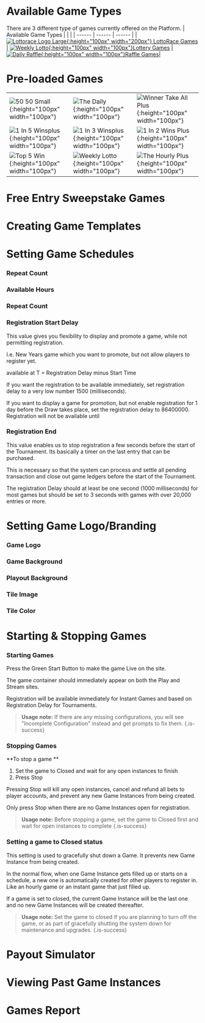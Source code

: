 <!-- TITLE: Games -->
<!-- SUBTITLE: A quick summary of Games -->

# Available Game Types

There are 3 different type of games currently offered on the Platform.
| Available Game Types | | |
| ------ | ------ | ------ | 
|[ ![Lottorace Logo Large](/uploads/lottorace-logo-large.png "Lottorace Logo Large"){:height="100px" width="200px"} LottoRace Games](/administration/games/lottorace "Managing your Lottery & Raffle Games") | [![Weekly Lotto](/uploads/weekly-lotto.png "Weekly Lotto"){:height="100px" width="100px"}Lottery Games](/administration/games/lottery  "Managing your Lottery Games") | [![Daily Raffle](/uploads/daily-raffle.png "Daily Raffle"){:height="100px" width="100px"}Raffle Games](/administration/games/raffle "Managing your Raffle Games ")|





# Pre-loaded Games

| |||
| ------ | ------ | ------ | 
| ![50 50 Small](/uploads/50-50-small.png "50 50 Small"){:height="100px" width="100px"} | ![The Daily](/uploads/the-daily.png "The Daily"){:height="100px" width="100px"} | ![Winner Take All Plus](/uploads/winner-take-all-plus.png "Winner Take All Plus"){:height="100px" width="100px"} |
| ![1 In 5 Winsplus](/uploads/1-in-5-winsplus.png "1 In 5 Winsplus"){:height="100px" width="100px"}  | ![1 In 3 Winsplus](/uploads/1-in-3-winsplus.png "1 In 3 Winsplus"){:height="100px" width="100px"} |  ![1 In 2 Wins Plus](/uploads/1-in-2-wins-plus.png "1 In 2 Wins Plus"){:height="100px" width="100px"}  |    
| ![Top 5 Win](/uploads/top-5-win.png "Top 5 Win"){:height="100px" width="100px"}  |  ![Weekly Lotto](/uploads/weekly-lotto.png "Weekly Lotto"){:height="100px" width="100px"}   | ![The Hourly Plus](/uploads/the-hourly-plus.png "The Hourly Plus"){:height="100px" width="100px"}
# Free Entry Sweepstake Games
# Creating Game Templates
# Setting Game Schedules
### Repeat Count

### Available Hours

### Repeat Count

### Registration Start Delay

This value gives you flexibility to display and promote a game, while not permitting registration. 

I.e. New Years game which you want to promote, but not allow players to register yet.

available at  T = Registration Delay minus Start Time

If you want the registration to be available immediately, set registration delay to a very low number 1500 (milliseconds).

If you want to display a game for promotion, but not enable registration for 1 day before the Draw takes place, set the registration delay to 86400000.
Registration will not be available until 


### Registration End

This value enables us to stop registration a few seconds before the start of the Tournament. Its basically a timer on the last entry that can be purchased.

This is necessary so that the system can process and settle all pending transaction and close out game ledgers before the start of the Tournament.

The registration Delay should at least be one second (1000 milliseconds) for most games but should be set to 3 seconds with games with over 20,000 entries or more.


# Setting Game Logo/Branding

### Game Logo 
### Game Background 
### Playout Background 
### Tile Image  
### Tile Color 
# Starting & Stopping Games

### Starting Games

Press the Green Start Button to make the game Live on the site.

The game container should immediately appear on both the Play and Stream sites.

Registration will be available immediately for Instant Games and based on Registration Delay for Tournaments.


> **Usage note:** If there are any missing configurations, you will see "Incomplete Configuration" instead and get prompts to fix them.
{.is-success}

### Stopping Games

**To stop a game **

1. Set the game to Closed and wait for any open instances to finish
2. Press Stop

Pressing Stop will kill any open instances, cancel and refund all bets to player accounts, and prevent any new Game Instances from being created.

Only press Stop when there are no Game Instances  open for registration.

> **Usage note:**  Before stopping a game, set the game to Closed first and wait for open instances to complete
{.is-success}

### Setting a game to Closed status

This setting is used to gracefully shut down a Game. It prevents new Game Instance from being created. 

In the normal flow, when one Game Instance gets filled up or starts on a schedule, a new one is automatically created for other players to register in. 
Like an hourly game or an instant game that just filled up.

If a game is set to closed, the current Game Instance will be the last one and no new Game Instances will be created thereafter.  

> **Usage note:** Set the game to closed if you are planning to turn off the game, or as part of gracefully shutting the system down for maintenance and upgrades. 
{.is-success}
# Payout Simulator
# Viewing Past Game Instances
# Games Report





